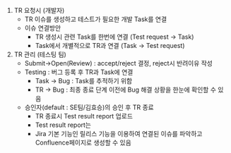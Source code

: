 1. TR 요청시 (개발자)
	- TR 이슈를 생성하고 테스트가 필요한 개발 Task를 연결
	- 이슈 연결방안
		- TR 생성시 관련 Task를 한번에 연결 (Test request -> Task)
		- Task에서 개별적으로 TR과 연결 (Task -> Test request)
2. TR 관리 (테스팅 팀)
	- Submit->Open(Review) : accept/reject 결정, reject시 반려이유 작성
	- Testing : 버그 등록 후 TR과 Task에 연결
		- Task -> Bug : Task를 추적하기 위함
		- TR -> Bug : 최종 종료 단계 이전에 Bug 해결 상황을 한눈에 확인할 수 있음
	- 승인자(default : SE팀/김효승)의 승인 후 TR 종료
		- TR 종료시 Test result report 업로드
		- Test result report는 
		- Jira 기본 기능인 릴리스 기능을 이용하여 연결된 이슈를 파악하고 Confluence페이지로 생성할 수 있음